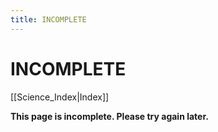 ```yaml
---
title: INCOMPLETE
---
```

# INCOMPLETE
[[Science_Index|Index]]

**This page is incomplete. Please try again later.**